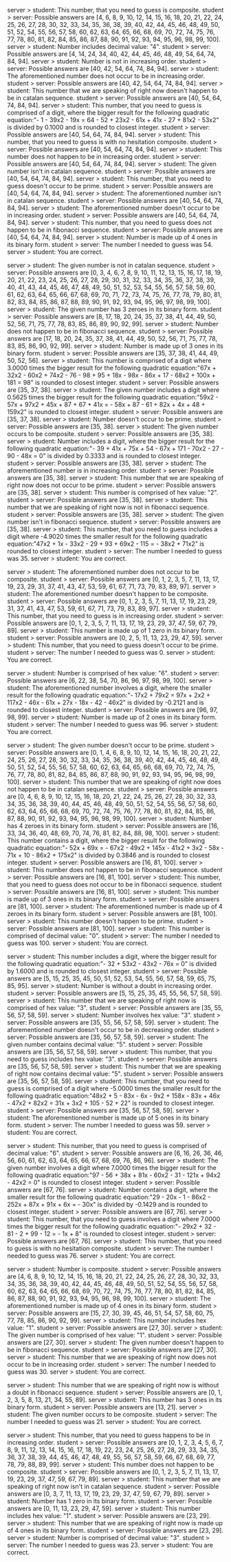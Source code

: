 server > student: This number, that you need to guess is composite.
student > server: Possible answers are [4, 6, 8, 9, 10, 12, 14, 15, 16, 18, 20, 21, 22, 24, 25, 26, 27, 28, 30, 32, 33, 34, 35, 36, 38, 39, 40, 42, 44, 45, 46, 48, 49, 50, 51, 52, 54, 55, 56, 57, 58, 60, 62, 63, 64, 65, 66, 68, 69, 70, 72, 74, 75, 76, 77, 78, 80, 81, 82, 84, 85, 86, 87, 88, 90, 91, 92, 93, 94, 95, 96, 98, 99, 100].
server > student: Number includes decimal value: "4".
student > server: Possible answers are [4, 14, 24, 34, 40, 42, 44, 45, 46, 48, 49, 54, 64, 74, 84, 94].
server > student: Number is not in increasing order.
student > server: Possible answers are [40, 42, 54, 64, 74, 84, 94].
server > student: The aforementioned number does not occur to be in increasing order.
student > server: Possible answers are [40, 42, 54, 64, 74, 84, 94].
server > student: This number that we are speaking of right now doesn't happen to be in catalan sequence.
student > server: Possible answers are [40, 54, 64, 74, 84, 94].
server > student: This number, that you need to guess is comprised of a digit, where the bigger result for the following quadratic equation:"- 1 - 39x2 - 19x = 64 - 52 + 23x2 - 61x + 41x - 27 + 81x2 - 53x2" is divided by 0.1000 and is rounded to closest integer.
student > server: Possible answers are [40, 54, 64, 74, 84, 94].
server > student: This number, that you need to guess is with no hesitation composite.
student > server: Possible answers are [40, 54, 64, 74, 84, 94].
server > student: This number does not happen to be in increasing order.
student > server: Possible answers are [40, 54, 64, 74, 84, 94].
server > student: The given number isn't in catalan sequence.
student > server: Possible answers are [40, 54, 64, 74, 84, 94].
server > student: This number, that you need to guess doesn't occur to be prime.
student > server: Possible answers are [40, 54, 64, 74, 84, 94].
server > student: The aforementioned number isn't in catalan sequence.
student > server: Possible answers are [40, 54, 64, 74, 84, 94].
server > student: The aforementioned number doesn't occur to be in increasing order.
student > server: Possible answers are [40, 54, 64, 74, 84, 94].
server > student: This number, that you need to guess does not happen to be in fibonacci sequence.
student > server: Possible answers are [40, 54, 64, 74, 84, 94].
server > student: Number is made up of 4 ones in its binary form.
student > server: The number I needed to guess was 54.
server > student: You are correct.

server > student: The given number is not in catalan sequence.
student > server: Possible answers are [0, 3, 4, 6, 7, 8, 9, 10, 11, 12, 13, 15, 16, 17, 18, 19, 20, 21, 22, 23, 24, 25, 26, 27, 28, 29, 30, 31, 32, 33, 34, 35, 36, 37, 38, 39, 40, 41, 43, 44, 45, 46, 47, 48, 49, 50, 51, 52, 53, 54, 55, 56, 57, 58, 59, 60, 61, 62, 63, 64, 65, 66, 67, 68, 69, 70, 71, 72, 73, 74, 75, 76, 77, 78, 79, 80, 81, 82, 83, 84, 85, 86, 87, 88, 89, 90, 91, 92, 93, 94, 95, 96, 97, 98, 99, 100].
server > student: The given number has 3 zeroes in its binary form.
student > server: Possible answers are [8, 17, 18, 20, 24, 35, 37, 38, 41, 44, 49, 50, 52, 56, 71, 75, 77, 78, 83, 85, 86, 89, 90, 92, 99].
server > student: Number does not happen to be in fibonacci sequence.
student > server: Possible answers are [17, 18, 20, 24, 35, 37, 38, 41, 44, 49, 50, 52, 56, 71, 75, 77, 78, 83, 85, 86, 90, 92, 99].
server > student: Number is made up of 3 ones in its binary form.
student > server: Possible answers are [35, 37, 38, 41, 44, 49, 50, 52, 56].
server > student: This number is comprised of a digit where 3.0000 times the bigger result for the following quadratic equation:"67x + 32x2 - 60x2 + 74x2 - 76 - 98 + 95 + 18x - 98x - 86x + 17 - 68x2 + 100x + 181 = 98" is rounded to closest integer.
student > server: Possible answers are [35, 37, 38].
server > student: The given number includes a digit where 0.5625 times the bigger result for the following quadratic equation:"59x2 - 57x + 97x2 + 45x + 87 + 67 + 41x = - 58x + 87 - 61 + 82x + 4x + 48 + 159x2" is rounded to closest integer.
student > server: Possible answers are [35, 37, 38].
server > student: Number doesn't occur to be prime.
student > server: Possible answers are [35, 38].
server > student: The given number occurs to be composite.
student > server: Possible answers are [35, 38].
server > student: Number includes a digit, where the bigger result for the following quadratic equation:"- 39 + 41x + 75x + 54 - 67x + 171 - 70x2 - 27 - 90 - 48x = 0" is divided by 0.3333 and is rounded to closest integer.
student > server: Possible answers are [35, 38].
server > student: The aforementioned number is in increasing order.
student > server: Possible answers are [35, 38].
server > student: This number that we are speaking of right now does not occur to be prime.
student > server: Possible answers are [35, 38].
server > student: This number is comprised of hex value: "2".
student > server: Possible answers are [35, 38].
server > student: This number that we are speaking of right now is not in fibonacci sequence.
student > server: Possible answers are [35, 38].
server > student: The given number isn't in fibonacci sequence.
student > server: Possible answers are [35, 38].
server > student: This number, that you need to guess includes a digit where -4.9020 times the smaller result for the following quadratic equation:"47x2 + 1x - 33x2 - 29 + 93 + 69x2 - 115 = - 38x2 + 71x2" is rounded to closest integer.
student > server: The number I needed to guess was 35.
server > student: You are correct.

server > student: The aforementioned number does not occur to be composite.
student > server: Possible answers are [0, 1, 2, 3, 5, 7, 11, 13, 17, 19, 23, 29, 31, 37, 41, 43, 47, 53, 59, 61, 67, 71, 73, 79, 83, 89, 97].
server > student: The aforementioned number doesn't happen to be composite.
student > server: Possible answers are [0, 1, 2, 3, 5, 7, 11, 13, 17, 19, 23, 29, 31, 37, 41, 43, 47, 53, 59, 61, 67, 71, 73, 79, 83, 89, 97].
server > student: This number, that you need to guess is in increasing order.
student > server: Possible answers are [0, 1, 2, 3, 5, 7, 11, 13, 17, 19, 23, 29, 37, 47, 59, 67, 79, 89].
server > student: This number is made up of 1 zero in its binary form.
student > server: Possible answers are [0, 2, 5, 11, 13, 23, 29, 47, 59].
server > student: This number, that you need to guess doesn't occur to be prime.
student > server: The number I needed to guess was 0.
server > student: You are correct.

server > student: Number is comprised of hex value: "6".
student > server: Possible answers are [6, 22, 38, 54, 70, 86, 96, 97, 98, 99, 100].
server > student: The aforementioned number involves a digit, where the smaller result for the following quadratic equation:"- 17x2 + 79x2 = 97x + 2x2 + 117x2 - 46x - 61x + 27x - 18x - 42 - 46x2" is divided by -0.2121 and is rounded to closest integer.
student > server: Possible answers are [96, 97, 98, 99].
server > student: Number is made up of 2 ones in its binary form.
student > server: The number I needed to guess was 96.
server > student: You are correct.

server > student: The given number doesn't occur to be prime.
student > server: Possible answers are [0, 1, 4, 6, 8, 9, 10, 12, 14, 15, 16, 18, 20, 21, 22, 24, 25, 26, 27, 28, 30, 32, 33, 34, 35, 36, 38, 39, 40, 42, 44, 45, 46, 48, 49, 50, 51, 52, 54, 55, 56, 57, 58, 60, 62, 63, 64, 65, 66, 68, 69, 70, 72, 74, 75, 76, 77, 78, 80, 81, 82, 84, 85, 86, 87, 88, 90, 91, 92, 93, 94, 95, 96, 98, 99, 100].
server > student: This number that we are speaking of right now does not happen to be in catalan sequence.
student > server: Possible answers are [0, 4, 6, 8, 9, 10, 12, 15, 16, 18, 20, 21, 22, 24, 25, 26, 27, 28, 30, 32, 33, 34, 35, 36, 38, 39, 40, 44, 45, 46, 48, 49, 50, 51, 52, 54, 55, 56, 57, 58, 60, 62, 63, 64, 65, 66, 68, 69, 70, 72, 74, 75, 76, 77, 78, 80, 81, 82, 84, 85, 86, 87, 88, 90, 91, 92, 93, 94, 95, 96, 98, 99, 100].
server > student: Number has 4 zeroes in its binary form.
student > server: Possible answers are [16, 33, 34, 36, 40, 48, 69, 70, 74, 76, 81, 82, 84, 88, 98, 100].
server > student: This number contains a digit, where the bigger result for the following quadratic equation:"- 52x + 69x = - 67x2 - 49x2 + 145x - 41x2 + 3x2 - 58x - 71x + 10 - 86x2 + 175x2" is divided by 0.3846 and is rounded to closest integer.
student > server: Possible answers are [16, 81, 100].
server > student: This number does not happen to be in fibonacci sequence.
student > server: Possible answers are [16, 81, 100].
server > student: This number, that you need to guess does not occur to be in fibonacci sequence.
student > server: Possible answers are [16, 81, 100].
server > student: This number is made up of 3 ones in its binary form.
student > server: Possible answers are [81, 100].
server > student: The aforementioned number is made up of 4 zeroes in its binary form.
student > server: Possible answers are [81, 100].
server > student: This number doesn't happen to be prime.
student > server: Possible answers are [81, 100].
server > student: This number is comprised of decimal value: "0".
student > server: The number I needed to guess was 100.
server > student: You are correct.

server > student: This number includes a digit, where the bigger result for the following quadratic equation:"- 32 + 53x2 - 43x2 - 76x = 0" is divided by 1.6000 and is rounded to closest integer.
student > server: Possible answers are [5, 15, 25, 35, 45, 50, 51, 52, 53, 54, 55, 56, 57, 58, 59, 65, 75, 85, 95].
server > student: Number is without a doubt in increasing order.
student > server: Possible answers are [5, 15, 25, 35, 45, 55, 56, 57, 58, 59].
server > student: This number that we are speaking of right now is comprised of hex value: "3".
student > server: Possible answers are [35, 55, 56, 57, 58, 59].
server > student: Number involves hex value: "3".
student > server: Possible answers are [35, 55, 56, 57, 58, 59].
server > student: The aforementioned number doesn't occur to be in decreasing order.
student > server: Possible answers are [35, 56, 57, 58, 59].
server > student: The given number contains decimal value: "5".
student > server: Possible answers are [35, 56, 57, 58, 59].
server > student: This number, that you need to guess includes hex value: "3".
student > server: Possible answers are [35, 56, 57, 58, 59].
server > student: This number that we are speaking of right now contains decimal value: "5".
student > server: Possible answers are [35, 56, 57, 58, 59].
server > student: This number, that you need to guess is comprised of a digit where -5.0000 times the smaller result for the following quadratic equation:"48x2 + 5 - 83x - 6x - 9x2 + 158x - 83x + 46x - 47x2 + 82x2 = 31x + 3x2 + 105 - 52 + 22" is rounded to closest integer.
student > server: Possible answers are [35, 56, 57, 58, 59].
server > student: The aforementioned number is made up of 5 ones in its binary form.
student > server: The number I needed to guess was 59.
server > student: You are correct.

server > student: This number, that you need to guess is comprised of decimal value: "6".
student > server: Possible answers are [6, 16, 26, 36, 46, 56, 60, 61, 62, 63, 64, 65, 66, 67, 68, 69, 76, 86, 96].
server > student: The given number involves a digit where 7.0000 times the bigger result for the following quadratic equation:"97 - 56 + 38x + 81x - 60x2 - 31 - 121x + 94x2 - 42x2 = 0" is rounded to closest integer.
student > server: Possible answers are [67, 76].
server > student: Number contains a digit, where the smaller result for the following quadratic equation:"29 - 20x - 1 - 86x2 - 252x + 87x + 91x + 6x = - 30x" is divided by -0.1429 and is rounded to closest integer.
student > server: Possible answers are [67, 76].
server > student: This number, that you need to guess involves a digit where 7.0000 times the bigger result for the following quadratic equation:"- 29x2 + 32 - 81 - 2 + 99 - 12 = - 1x + 8" is rounded to closest integer.
student > server: Possible answers are [67, 76].
server > student: This number, that you need to guess is with no hesitation composite.
student > server: The number I needed to guess was 76.
server > student: You are correct.

server > student: Number is composite.
student > server: Possible answers are [4, 6, 8, 9, 10, 12, 14, 15, 16, 18, 20, 21, 22, 24, 25, 26, 27, 28, 30, 32, 33, 34, 35, 36, 38, 39, 40, 42, 44, 45, 46, 48, 49, 50, 51, 52, 54, 55, 56, 57, 58, 60, 62, 63, 64, 65, 66, 68, 69, 70, 72, 74, 75, 76, 77, 78, 80, 81, 82, 84, 85, 86, 87, 88, 90, 91, 92, 93, 94, 95, 96, 98, 99, 100].
server > student: The aforementioned number is made up of 4 ones in its binary form.
student > server: Possible answers are [15, 27, 30, 39, 45, 46, 51, 54, 57, 58, 60, 75, 77, 78, 85, 86, 90, 92, 99].
server > student: This number includes hex value: "1".
student > server: Possible answers are [27, 30].
server > student: The given number is comprised of hex value: "1".
student > server: Possible answers are [27, 30].
server > student: The given number doesn't happen to be in fibonacci sequence.
student > server: Possible answers are [27, 30].
server > student: This number that we are speaking of right now does not occur to be in increasing order.
student > server: The number I needed to guess was 30.
server > student: You are correct.

server > student: This number that we are speaking of right now is without a doubt in fibonacci sequence.
student > server: Possible answers are [0, 1, 2, 3, 5, 8, 13, 21, 34, 55, 89].
server > student: This number has 3 ones in its binary form.
student > server: Possible answers are [13, 21].
server > student: The given number occurs to be composite.
student > server: The number I needed to guess was 21.
server > student: You are correct.

server > student: This number, that you need to guess happens to be in increasing order.
student > server: Possible answers are [0, 1, 2, 3, 4, 5, 6, 7, 8, 9, 11, 12, 13, 14, 15, 16, 17, 18, 19, 22, 23, 24, 25, 26, 27, 28, 29, 33, 34, 35, 36, 37, 38, 39, 44, 45, 46, 47, 48, 49, 55, 56, 57, 58, 59, 66, 67, 68, 69, 77, 78, 79, 88, 89, 99].
server > student: This number does not happen to be composite.
student > server: Possible answers are [0, 1, 2, 3, 5, 7, 11, 13, 17, 19, 23, 29, 37, 47, 59, 67, 79, 89].
server > student: This number that we are speaking of right now isn't in catalan sequence.
student > server: Possible answers are [0, 3, 7, 11, 13, 17, 19, 23, 29, 37, 47, 59, 67, 79, 89].
server > student: Number has 1 zero in its binary form.
student > server: Possible answers are [0, 11, 13, 23, 29, 47, 59].
server > student: This number includes hex value: "1".
student > server: Possible answers are [23, 29].
server > student: This number that we are speaking of right now is made up of 4 ones in its binary form.
student > server: Possible answers are [23, 29].
server > student: Number is comprised of decimal value: "3".
student > server: The number I needed to guess was 23.
server > student: You are correct.
